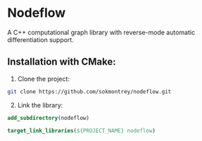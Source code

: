# Nodeflow

A C++ computational graph library with reverse-mode automatic differentiation support.

## Installation with CMake:

1. Clone the project:

```bash
git clone https://github.com/sokmontrey/nodeflow.git
```

2. Link the library:

```cmake
add_subdirectory(nodeflow)

target_link_libraries(${PROJECT_NAME} nodeflow)
```

